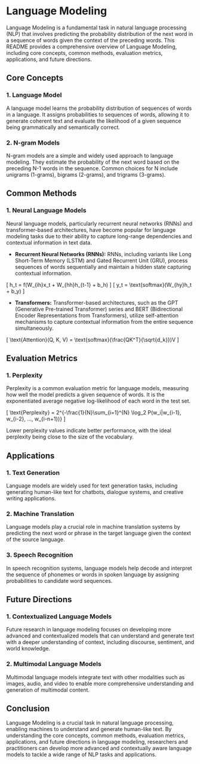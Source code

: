 # Language Modeling

Language Modeling is a fundamental task in natural language processing (NLP) that involves predicting the probability distribution of the next word in a sequence of words given the context of the preceding words. This README provides a comprehensive overview of Language Modeling, including core concepts, common methods, evaluation metrics, applications, and future directions.

## Core Concepts

### 1. Language Model

A language model learns the probability distribution of sequences of words in a language. It assigns probabilities to sequences of words, allowing it to generate coherent text and evaluate the likelihood of a given sequence being grammatically and semantically correct.

### 2. N-gram Models

N-gram models are a simple and widely used approach to language modeling. They estimate the probability of the next word based on the preceding N-1 words in the sequence. Common choices for N include unigrams (1-grams), bigrams (2-grams), and trigrams (3-grams).

## Common Methods

### 1. Neural Language Models

Neural language models, particularly recurrent neural networks (RNNs) and transformer-based architectures, have become popular for language modeling tasks due to their ability to capture long-range dependencies and contextual information in text data.

- **Recurrent Neural Networks (RNNs):** RNNs, including variants like Long Short-Term Memory (LSTM) and Gated Recurrent Unit (GRU), process sequences of words sequentially and maintain a hidden state capturing contextual information.

\[ h_t = f(W_{ih}x_t + W_{hh}h_{t-1} + b_h) \]
\[ y_t = \text{softmax}(W_{hy}h_t + b_y) \]

- **Transformers:** Transformer-based architectures, such as the GPT (Generative Pre-trained Transformer) series and BERT (Bidirectional Encoder Representations from Transformers), utilize self-attention mechanisms to capture contextual information from the entire sequence simultaneously.

\[ \text{Attention}(Q, K, V) = \text{softmax}(\frac{QK^T}{\sqrt{d_k}})V \]

## Evaluation Metrics

### 1. Perplexity

Perplexity is a common evaluation metric for language models, measuring how well the model predicts a given sequence of words. It is the exponentiated average negative log-likelihood of each word in the test set.

\[ \text{Perplexity} = 2^{-\frac{1}{N}\sum_{i=1}^{N} \log_2 P(w_i|w_{i-1}, w_{i-2}, ..., w_{i-n+1})} \]

Lower perplexity values indicate better performance, with the ideal perplexity being close to the size of the vocabulary.

## Applications

### 1. Text Generation

Language models are widely used for text generation tasks, including generating human-like text for chatbots, dialogue systems, and creative writing applications.

### 2. Machine Translation

Language models play a crucial role in machine translation systems by predicting the next word or phrase in the target language given the context of the source language.

### 3. Speech Recognition

In speech recognition systems, language models help decode and interpret the sequence of phonemes or words in spoken language by assigning probabilities to candidate word sequences.

## Future Directions

### 1. Contextualized Language Models

Future research in language modeling focuses on developing more advanced and contextualized models that can understand and generate text with a deeper understanding of context, including discourse, sentiment, and world knowledge.

### 2. Multimodal Language Models

Multimodal language models integrate text with other modalities such as images, audio, and video to enable more comprehensive understanding and generation of multimodal content.

## Conclusion

Language Modeling is a crucial task in natural language processing, enabling machines to understand and generate human-like text. By understanding the core concepts, common methods, evaluation metrics, applications, and future directions in language modeling, researchers and practitioners can develop more advanced and contextually aware language models to tackle a wide range of NLP tasks and applications.